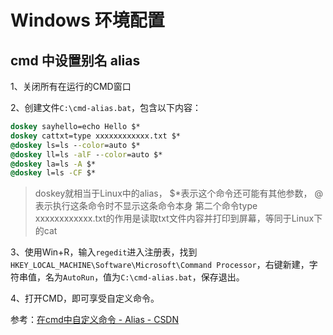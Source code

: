 # Windows 环境配置

## cmd 中设置别名 alias

1、关闭所有在运行的CMD窗口

2、创建文件`C:\cmd-alias.bat`，包含以下内容：

```bat
doskey sayhello=echo Hello $*
doskey cattxt=type xxxxxxxxxxxx.txt $*
@doskey ls=ls --color=auto $*
@doskey ll=ls -alF --color=auto $*
@doskey la=ls -A $*
@doskey l=ls -CF $*
```

> doskey就相当于Linux中的alias，
> $*表示这个命令还可能有其他参数，
> @表示执行这条命令时不显示这条命令本身
> 第二个命令type xxxxxxxxxxxx.txt的作用是读取txt文件内容并打印到屏幕，等同于Linux下的cat

3、使用Win+R，输入`regedit`进入注册表，找到`HKEY_LOCAL_MACHINE\Software\Microsoft\Command Processor`，右键新建，字符串值，名为`AutoRun`，值为`C:\cmd-alias.bat`，保存退出。

4、打开CMD，即可享受自定义命令。

参考：[在cmd中自定义命令 - Alias - CSDN](https://blog.csdn.net/qq285744011/article/details/51134905)

